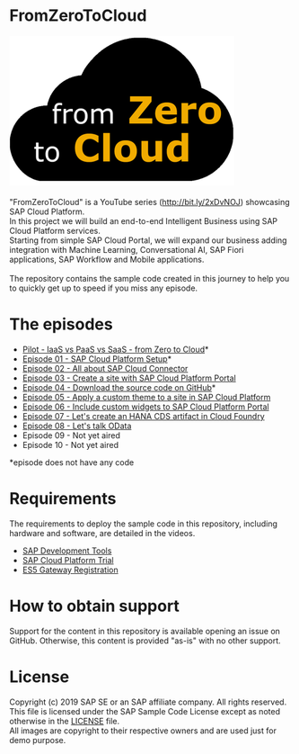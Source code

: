 # FromZeroToCloud
![FromZeroToCloud Logo](/Logo.png)\
\
"FromZeroToCloud" is a YouTube series (http://bit.ly/2xDvNOJ) showcasing SAP Cloud Platform.\
In this project we will build an end-to-end Intelligent Business using SAP Cloud Platform services.\
Starting from simple SAP Cloud Portal, we will expand our business adding integration with Machine Learning, Conversational AI, SAP Fiori applications, SAP Workflow and Mobile applications.\
\
The repository contains the sample code created in this journey to help you to quickly get up to speed if you miss any episode.

# The episodes
* [Pilot - IaaS vs PaaS vs SaaS - from Zero to Cloud](https://youtu.be/80WIFfdOlN0)*
* [Episode 01 - SAP Cloud Platform Setup](https://youtu.be/L1ayHeOrWeY)*
* [Episode 02 - All about SAP Cloud Connector](https://youtu.be/ZYGu3Opqdd4)
* [Episode 03 - Create a site with SAP Cloud Platform Portal](https://youtu.be/25pAmIIfK2I)
* [Episode 04 - Download the source code on GitHub](https://youtu.be/Njv-9lpDnDg)*
* [Episode 05 - Apply a custom theme to a site in SAP Cloud Platform](https://youtu.be/vPzp3MP2ysM)
* [Episode 06 - Include custom widgets to SAP Cloud Platform Portal](https://youtu.be/J3yLupNIHo4)
* [Episode 07 - Let's create an HANA CDS artifact in Cloud Foundry](https://youtu.be/ZJSRPjdvjZQ)
* [Episode 08 - Let's talk OData](http://bit.ly/2nFB7PV)
* Episode 09 - Not yet aired
* Episode 10 - Not yet aired

*episode does not have any code

# Requirements
The requirements to deploy the sample code in this repository, including hardware and software, are detailed in the videos.
* [SAP Development Tools](https://tools.hana.ondemand.com/#cloud)
* [SAP Cloud Platform Trial](https://account.hanatrial.ondemand.com/#/home/welcome)
* [ES5 Gateway Registration](https://register.sapdevcenter.com/SUPSignForms)

# How to obtain support
Support for the content in this repository is available opening an issue on GitHub. Otherwise, this content is provided "as-is" with no other support.

# License
Copyright (c) 2019 SAP SE or an SAP affiliate company. All rights reserved.\
This file is licensed under the SAP Sample Code License except as noted otherwise in the [LICENSE](LICENSE) file.\
All images are copyright to their respective owners and are used just for demo purpose.
